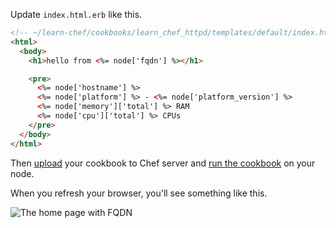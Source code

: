 Update <code class="file-path">index.html.erb</code> like this.

```html
<!-- ~/learn-chef/cookbooks/learn_chef_httpd/templates/default/index.html.erb -->
<html>
  <body>
    <h1>hello from <%= node['fqdn'] %></h1>

    <pre>
      <%= node['hostname'] %>
      <%= node['platform'] %> - <%= node['platform_version'] %>
      <%= node['memory']['total'] %> RAM
      <%= node['cpu']['total'] %> CPUs
    </pre>
  </body>
</html>
```

Then [upload](/tutorials/manage-a-node/rhel/hosted/update-your-nodes-configuration#step3) your cookbook to Chef server and [run the cookbook](/tutorials/manage-a-node/rhel/hosted/update-your-nodes-configuration#step4) on your node.

When you refresh your browser, you'll see something like this.

![The home page with FQDN](rhel/webserver-template-more.png)
